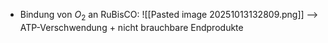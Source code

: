 - Bindung von $O_2$ an RuBisCO:
![[Pasted image 20251013132809.png]]
--> ATP-Verschwendung + nicht brauchbare Endprodukte

